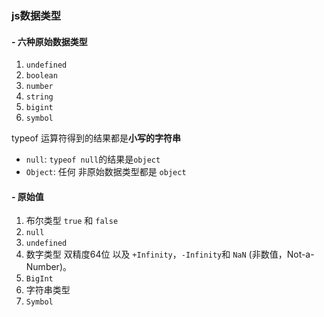 ### js数据类型

#### - 六种原始数据类型
1. `undefined`
2. `boolean`
3. `number`
4. `string`
5. `bigint`
6. `symbol`

typeof 运算符得到的结果都是**小写的字符串**

- `null`:  `typeof null`的结果是`object`
- `Object`: 任何 非原始数据类型都是 `object`

#### - 原始值
 
 1. 布尔类型 `true` 和 `false`
 2. `null`
 3. `undefined`
 4. 数字类型 双精度64位 以及 `+Infinity`，`-Infinity`和 `NaN` (非数值，Not-a-Number)。
 5. `BigInt`
 6. 字符串类型
 7. `Symbol`